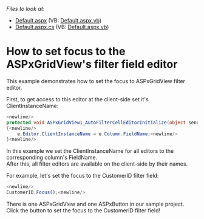 <!-- default file list -->
*Files to look at*:

* [Default.aspx](./CS/WebSite/Default.aspx) (VB: [Default.aspx.vb](./VB/WebSite/Default.aspx.vb))
* [Default.aspx.cs](./CS/WebSite/Default.aspx.cs) (VB: [Default.aspx.vb](./VB/WebSite/Default.aspx.vb))
<!-- default file list end -->
# How to set focus to the ASPxGridView's filter field editor


<p>This example demonstrates how to set the focus to ASPxGridView filter editor.</p><p>First, to get access to this editor at the client-side set it's ClientInstanceName:<br />


```cs
<newline/>
protected void ASPxGridView1_AutoFilterCellEditorInitialize(object sender, DevExpress.Web.ASPxGridView.ASPxGridViewEditorEventArgs e)<newline/>
{<newline/>
    e.Editor.ClientInstanceName = e.Column.FieldName;<newline/>
}<newline/>

```

</p><p>In this example we set the ClientInstanceName for all editors to the corresponding column's FieldName.<br />
After this, all filter editors are available on the client-side by their names.</p><p>For example, let's set the focus to the CustomerID filter field:<br />


```js
<newline/>
CustomerID.Focus();<newline/>

```

</p><p>There is one ASPxGridView and one ASPxButton in our sample project. Click the button to set the focus to the CustomerID filter field!</p>

<br/>


